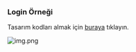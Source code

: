 ### Login Örneği

Tasarım kodları almak için [buraya](https://github.com/sahinersever93/phpbasic-login-app-theme) tıklayın.

![img.png](img.png)
